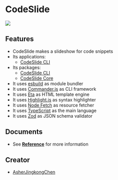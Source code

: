 # CodeSlide
[![](https://img.shields.io/npm/v/codeslide-cli?color=%230647D4&label=npm%3Acodeslide-cli&style=flat-square)](https://www.npmjs.com/package/codeslide-cli?activeTab=readme)

## Features
- CodeSlide makes a slideshow for code snippets
- Its applications:
  - [CodeSlide CLI](./packages/cli/)
- Its packages:
  - [CodeSlide CLI](./packages/cli/)
  - [CodeSlide Core](./packages/core/)
- It uses [esbuild](https://github.com/evanw/esbuild) as module bundler
- It uses [Commander.js](https://github.com/tj/commander.js) as CLI framework
- It uses [Eta](https://github.com/eta-dev/eta) as HTML template engine
- It uses [Highlight.js](https://github.com/highlightjs/highlight.js) as syntax highlighter
- It uses [Node Fetch](https://github.com/node-fetch/node-fetch) as resource fetcher
- It uses [TypeScript](https://www.typescriptlang.org/) as the main language
- It uses [Zod](https://github.com/colinhacks/zod) as JSON schema validator

## Documents
- See [**Reference**](./docs/REFERENCE.md) for more information

## Creator
- [AsherJingkongChen](https://github.com/AsherJingkongChen)